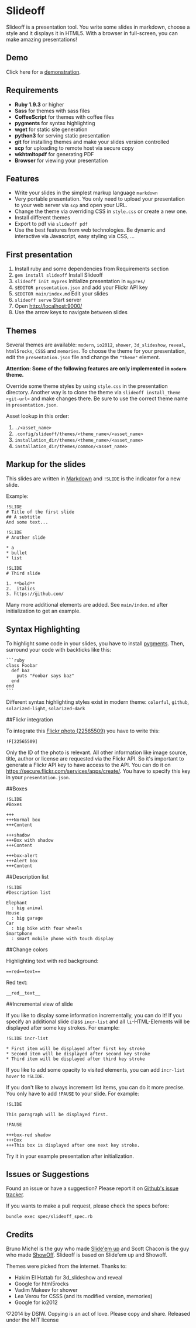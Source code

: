 # Slideoff

Slideoff is a presentation tool. You write some slides in markdown, choose
a style and it displays it in HTML5. With a browser in full-screen, you can
make amazing presentations!

## Demo

Click here for a [demonstration](http://slideoff-test.dsiw-it.de/).

## Requirements

* **Ruby 1.9.3** or higher
* **Sass** for themes with sass files
* **CoffeeScript** for themes with coffee files
* **pygments** for syntax highlighting
* **wget** for static site generation
* **python3** for serving static presentation
* **git** for installing themes and make your slides version controlled
* **scp** for uploading to remote host via secure copy
* **wkhtmltopdf** for generating PDF
* **Browser** for viewing your presentation

## Features

* Write your slides in the simplest markup language `markdown`
* Very portable presentation. You only need to upload your presentation to your web server via `scp` and open your URL.
* Change the theme via overriding CSS in `style.css` or create a new one.
* Install different themes
* Export to pdf via `slideoff pdf`
* Use the best features from web technologies. Be dynamic and interactive via Javascript, easy styling via CSS, ...


## First presentation

1. Install ruby and some dependencies from Requirements section
1. `gem install slideoff` Install Slideoff
1. `slideoff init mypres` Initialize presentation in `mypres/`
1. `$EDITOR presentation.json` and add your Flickr API key
1. `$EDITOR main/index.md` Edit your slides
1. `slideoff serve` Start server
1. Open <http://localhost:9000/>
1. Use the arrow keys to navigate between slides

## Themes

Several themes are available: `modern`, `io2012`, `shower`, `3d_slideshow`, `reveal`,
`html5rocks`, `CSSS` and `memories`. To choose the theme for your
presentation, edit the `presentation.json` file and change the `"theme"`
element.

**Attention: Some of the following features are only implemented in `modern` theme.**

Override some theme styles by using `style.css` in the presentation directory. Another way is to clone the theme via
`slideoff install_theme <git-url>` and make changes there. Be sure to use the correct theme name in `presentation.json`.

Asset lookup in this order:
1. `./<asset_name>`
1. `.config/slideoff/themes/<theme_name>/<asset_name>`
1. `installation_dir/themes/<theme_name>/<asset_name>`
1. `installation_dir/themes/common/<asset_name>`


## Markup for the slides

This slides are written in [Markdown](http://daringfireball.net/projects/markdown/syntax)
and `!SLIDE` is the indicator for a new slide.

Example:

    !SLIDE
    # Title of the first slide
    ## A subtitle
    And some text...

    !SLIDE
    # Another slide

    * a
    * bullet
    * list

    !SLIDE
    # Third slide

    1. **bold**
    2. _italics_
    3. https://github.com/

Many more additional elements are added. See `main/index.md` after initialization to get an example.


## Syntax Highlighting

To highlight some code in your slides, you have to install
[pygments](http://pygments.org/). Then, surround your code with backticks
like this:

    ```ruby
    class Foobar
      def baz
        puts "Foobar says baz"
      end
    end
    ```

Different syntax highlighting styles exist in modern theme: `colorful`, `github`, `solarized-light`, `solarized-dark`


##Flickr integration

To integrate this [Flickr photo (22565509)](https://secure.flickr.com/photos/scoobymoo/22565509) you have to write this:

```
!F[22565509]
```

Only the ID of the photo is relevant. All other information like image source, title, author or license are requested via the Flickr
API. So it's important to generate a Flickr API key to have access to the API. You can do it on
<https://secure.flickr.com/services/apps/create/>. You have to specify this key in your `presentation.json`.


##Boxes

```
!SLIDE
#Boxes

+++
+++Normal box
+++Content

+++shadow
+++Box with shadow
+++Content

+++box-alert
+++Alert box
+++Content
```


##Description list

```
!SLIDE
#Description list

Elephant
  : big animal
House
  : big garage
Car
  : big bike with four wheels
Smartphone
  : smart mobile phone with touch display
```


##Change colors

Highlighting text with red background:

```
==red==text==
```

Red text:

```
__red__text__
```


##Incremental view of slide

If you like to display some information incrementally, you can do it! If you specify an additional slide class `incr-list`
and all `li`-HTML-Elements will be displayed after some key strokes. For example:

```
!SLIDE incr-list

* First item will be displayed after first key stroke
* Second item will be displayed after second key stroke
* Third item will be displayed after third key stroke
```

If you like to add some opacity to visited elements, you can add `incr-list hover` to `!SLIDE`.

If you don't like to always increment list items, you can do it more precise. You only have to add `!PAUSE` to your slide. For example:

```
!SLIDE

This paragraph will be displayed first.

!PAUSE

+++box-red shadow
+++Box
+++This box is displayed after one next key stroke.
```

Try it in your example presentation after initialization.


## Issues or Suggestions

Found an issue or have a suggestion? Please report it on
[Github's issue tracker](http://github.com/DSIW/slideoff/issues).

If you wants to make a pull request, please check the specs before:

    bundle exec spec/slideoff_spec.rb


## Credits

Bruno Michel is the guy who made [Slide'em up](https://github.com/nono/slide-em-up) and Scott Chacon is the guy who made
[ShowOff](https://github.com/schacon/showoff).  Slideoff is based on Slide'em up and Showoff.

Themes were picked from the internet. Thanks to:

- Hakim El Hattab for 3d_slideshow and reveal
- Google for html5rocks
- Vadim Makeev for shower
- Lea Verou for CSSS (and its modified version, memories)
- Google for io2012

♡2014 by DSIW. Copying is an act of love. Please copy and share.
Released under the MIT license
